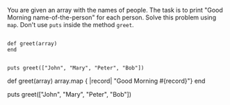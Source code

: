 You are given an array with the names of people.
The task is to print "Good Morning name-of-the-person" for each person.
Solve this problem using `map`.
Don't use `puts` inside the method `greet`.

<Editor lang="ruby" type="exercise">
<code>
def greet(array)
end

puts greet(["John", "Mary", "Peter", "Bob"])
</code>

<solution>
def greet(array)
  array.map { |record| "Good Morning #{record}"}
end

puts greet(["John", "Mary", "Peter", "Bob"])
</solution>
</Editor>